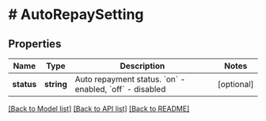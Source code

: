 # # AutoRepaySetting

## Properties

Name | Type | Description | Notes
------------ | ------------- | ------------- | -------------
**status** | **string** | Auto repayment status. &#x60;on&#x60; - enabled, &#x60;off&#x60; - disabled | [optional] 

[[Back to Model list]](../../README.md#documentation-for-models) [[Back to API list]](../../README.md#documentation-for-api-endpoints) [[Back to README]](../../README.md)
